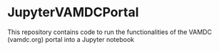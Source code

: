 # JupyterVAMDCPortal
This repository contains code to run the functionalities of the VAMDC (vamdc.org) portal into a Jupyter notebook
